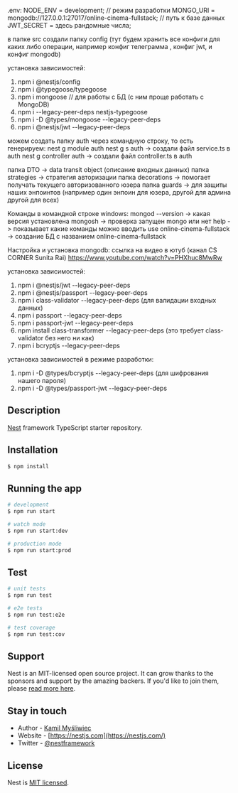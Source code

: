 .env:
  NODE_ENV = development; // режим разработки
  MONGO_URI = mongodb://127.0.0.1:27017/online-cinema-fullstack; // путь к базе данных
  JWT_SECRET = здесь рандомные числа;

в папке src создали папку config (тут будем хранить все конфиги для каких либо операции, например
конфиг телеграмма , конфиг jwt, и конфиг mongodb)

установка зависимостей:
1. npm i @nestjs/config
2. npm i @typegoose/typegoose 
3. npm i mongoose   // для работы с БД (с ним проще работать с MongoDB)
4. npm i --legacy-peer-deps nestjs-typegoose
5. npm i -D @types/mongoose --legacy-peer-deps
6. npm i @nestjs/jwt --legacy-peer-deps


можем создать папку auth через командную строку, то есть генерируем: nest g module auth
nest g s auth -> создали файл service.ts в auth 
nest g controller auth -> создали файл controller.ts в auth

папка DTO -> data transit object (описание входных данных)
папка strategies -> стратегия авторизации
папка decorations -> помогает получать текущего авторизованного юзера
папка guards -> для защиты наших энпоинтов (например один энпоин для юзера, другой для админа другой для всех)

Команды в командной строке windows:
mongod --version -> какая версия установлена
mongosh -> проверка запущен mongo или нет
help -> показывает какие команды можно вводить
use online-cinema-fullstack -> создание БД с названием online-cinema-fullstack

Настройка и установка mongodb: ссылка на видео в ютуб (канал CS CORNER Sunita Rai)
https://www.youtube.com/watch?v=PHXhuc8MwRw


установка зависимостей:
1. npm i @nestjs/jwt --legacy-peer-deps
2. npm i @nestjs/passport --legacy-peer-deps
3. npm i class-validator --legacy-peer-deps (для валидации входных данных)
4. npm i passport --legacy-peer-deps
5. npm i passport-jwt --legacy-peer-deps
6. npm install class-transformer --legacy-peer-deps (это требует class-validator без него ни как)
7. npm i bcryptjs --legacy-peer-deps

установка зависимостей в режиме разработки:
1. npm i -D @types/bcryptjs --legacy-peer-deps (для шифрования нашего пароля)
2. npm i -D @types/passport-jwt --legacy-peer-deps
## Description

[Nest](https://github.com/nestjs/nest) framework TypeScript starter repository.

## Installation

```bash
$ npm install
```

## Running the app

```bash
# development
$ npm run start

# watch mode
$ npm run start:dev

# production mode
$ npm run start:prod
```

## Test

```bash
# unit tests
$ npm run test

# e2e tests
$ npm run test:e2e

# test coverage
$ npm run test:cov
```

## Support

Nest is an MIT-licensed open source project. It can grow thanks to the sponsors and support by the amazing backers. If you'd like to join them, please [read more here](https://docs.nestjs.com/support).

## Stay in touch

- Author - [Kamil Myśliwiec](https://kamilmysliwiec.com)
- Website - [https://nestjs.com](https://nestjs.com/)
- Twitter - [@nestframework](https://twitter.com/nestframework)

## License

Nest is [MIT licensed](LICENSE).
